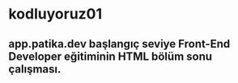 # kodluyoruz01

## app.patika.dev başlangıç seviye Front-End Developer eğitiminin HTML bölüm sonu çalışması.
